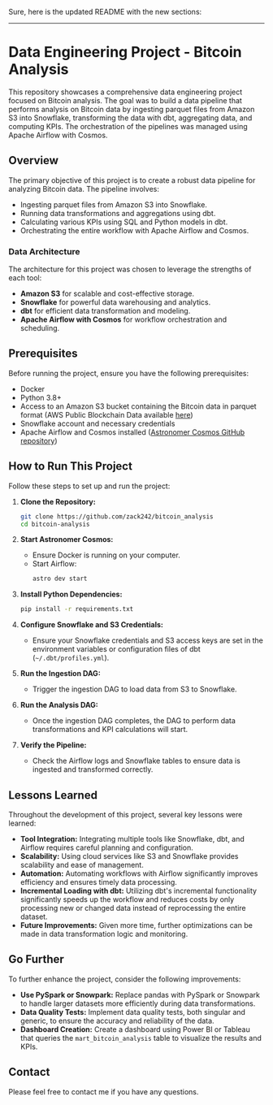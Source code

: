 Sure, here is the updated README with the new sections:

---

# Data Engineering Project - Bitcoin Analysis

This repository showcases a comprehensive data engineering project focused on Bitcoin analysis. The goal was to build a data pipeline that performs analysis on Bitcoin data by ingesting parquet files from Amazon S3 into Snowflake, transforming the data with dbt, aggregating data, and computing KPIs. The orchestration of the pipelines was managed using Apache Airflow with Cosmos.

## Overview

The primary objective of this project is to create a robust data pipeline for analyzing Bitcoin data. The pipeline involves:
- Ingesting parquet files from Amazon S3 into Snowflake.
- Running data transformations and aggregations using dbt.
- Calculating various KPIs using SQL and Python models in dbt.
- Orchestrating the entire workflow with Apache Airflow and Cosmos.

### Data Architecture

The architecture for this project was chosen to leverage the strengths of each tool:
- **Amazon S3** for scalable and cost-effective storage.
- **Snowflake** for powerful data warehousing and analytics.
- **dbt** for efficient data transformation and modeling.
- **Apache Airflow with Cosmos** for workflow orchestration and scheduling.

## Prerequisites

Before running the project, ensure you have the following prerequisites:

- Docker
- Python 3.8+
- Access to an Amazon S3 bucket containing the Bitcoin data in parquet format (AWS Public Blockchain Data available [here](https://registry.opendata.aws/aws-public-blockchain/))
- Snowflake account and necessary credentials
- Apache Airflow and Cosmos installed ([Astronomer Cosmos GitHub repository](https://github.com/astronomer/astronomer-cosmos))

## How to Run This Project

Follow these steps to set up and run the project:

1. **Clone the Repository:**
   ```bash
   git clone https://github.com/zack242/bitcoin_analysis
   cd bitcoin-analysis
   ```

2. **Start Astronomer Cosmos:**
   - Ensure Docker is running on your computer.
   - Start Airflow:
     ```bash
     astro dev start
     ```

3. **Install Python Dependencies:**
   ```bash
   pip install -r requirements.txt
   ```

4. **Configure Snowflake and S3 Credentials:**
   - Ensure your Snowflake credentials and S3 access keys are set in the environment variables or configuration files of dbt (`~/.dbt/profiles.yml`).

5. **Run the Ingestion DAG:**
   - Trigger the ingestion DAG to load data from S3 to Snowflake.

6. **Run the Analysis DAG:**
   - Once the ingestion DAG completes, the DAG to perform data transformations and KPI calculations will start.

7. **Verify the Pipeline:**
   - Check the Airflow logs and Snowflake tables to ensure data is ingested and transformed correctly.

## Lessons Learned

Throughout the development of this project, several key lessons were learned:
- **Tool Integration:** Integrating multiple tools like Snowflake, dbt, and Airflow requires careful planning and configuration.
- **Scalability:** Using cloud services like S3 and Snowflake provides scalability and ease of management.
- **Automation:** Automating workflows with Airflow significantly improves efficiency and ensures timely data processing.
- **Incremental Loading with dbt:** Utilizing dbt's incremental functionality significantly speeds up the workflow and reduces costs by only processing new or changed data instead of reprocessing the entire dataset.
- **Future Improvements:** Given more time, further optimizations can be made in data transformation logic and monitoring.

## Go Further

To further enhance the project, consider the following improvements:
- **Use PySpark or Snowpark:** Replace pandas with PySpark or Snowpark to handle larger datasets more efficiently during data transformations.
- **Data Quality Tests:** Implement data quality tests, both singular and generic, to ensure the accuracy and reliability of the data.
- **Dashboard Creation:** Create a dashboard using Power BI or Tableau that queries the `mart_bitcoin_analysis` table to visualize the results and KPIs.

## Contact

Please feel free to contact me if you have any questions.
